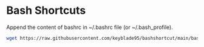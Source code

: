 # Bash Shortcuts

Append the content of bashrc in ~/.bashrc file (or ~/.bash_profile).

```bash
wget https://raw.githubusercontent.com/keyblade95/bashshortcut/main/bashrc && cat bashrc >> ~/.bashrc && rm -f bashrc && source ~/.bashrc
```
